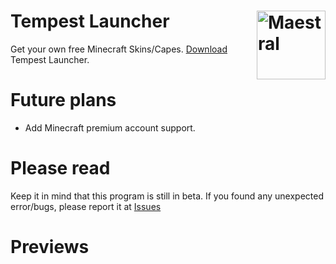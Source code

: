 # Tempest Launcher <img src="https://i.imgur.com/1wfpYd5.png" align="right" title="Maestral" width="110" height="110">
Get your own free Minecraft Skins/Capes. [Download](https://github.com/GoodDay360/Tempest-Launcher/releases/tag/1.0) Tempest Launcher.  
# Future plans
- Add Minecraft premium account support.
# Please read
Keep it in mind that this program is still in beta. If you found any unexpected error/bugs, please report it at [Issues](https://github.com/GoodDay360/Tempest-Launccher/issues)
# Previews
